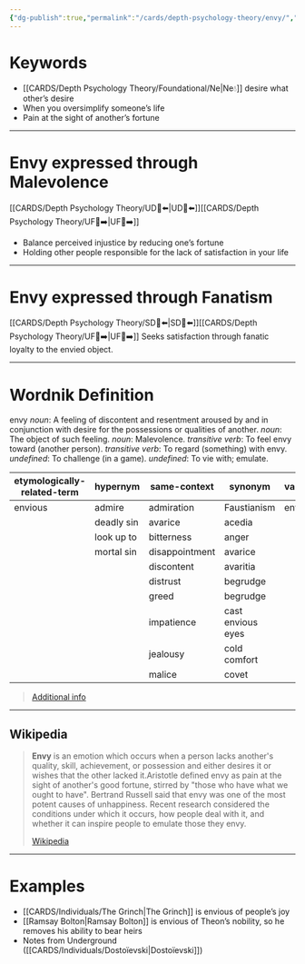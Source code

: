 ```yaml
---
{"dg-publish":true,"permalink":"/cards/depth-psychology-theory/envy/","created":"2023-01-17T21:29:50.558+01:00","updated":"2023-05-02T14:47:35.659+02:00"}
---
```


# Keywords 
- [[CARDS/Depth Psychology Theory/Foundational/Ne\|Ne💧]] desire what other’s desire 
- When you oversimplify someone’s life 
- Pain at the sight of another’s fortune 
---
# Envy expressed through Malevolence
[[CARDS/Depth Psychology Theory/UD👤⬅️\|UD👤⬅️]][[CARDS/Depth Psychology Theory/UF👤➡️\|UF👤➡️]]
- Balance perceived injustice by reducing one’s fortune 
- Holding other people responsible for the lack of satisfaction in your life 
---
# Envy expressed through Fanatism 
[[CARDS/Depth Psychology Theory/SD🤸⬅️\|SD🤸⬅️]][[CARDS/Depth Psychology Theory/UF👤➡️\|UF👤➡️]]
Seeks satisfaction through fanatic loyalty to the envied object.

---
# Wordnik Definition 
envy
*noun*: A feeling of discontent and resentment aroused by and in conjunction with desire for the possessions or qualities of another.
*noun*: The object of such feeling.
*noun*: Malevolence.
*transitive verb*: To feel envy toward (another person).
*transitive verb*: To regard (something) with envy.
*undefined*: To challenge (in a game).
*undefined*: To vie with; emulate.

| etymologically-related-term |hypernym |same-context |synonym |variant |verb-form |
| --- | --- | --- | --- | --- | --- |
| envious | admire | admiration | Faustianism | envied | envied |
|  | deadly sin | avarice | acedia |  | envies |
|  | look up to | bitterness | anger |  | envying |
|  | mortal sin | disappointment | avarice |  |  |
|  |  | discontent | avaritia |  |  |
|  |  | distrust | begrudge |  |  |
|  |  | greed | begrudge |  |  |
|  |  | impatience | cast envious eyes |  |  |
|  |  | jealousy | cold comfort |  |  |
|  |  | malice | covet |  |  |

> [Additional info](https://www.wordnik.com/words/envy)
---
## Wikipedia 
> **Envy** is an emotion which occurs when a person lacks another's quality, skill, achievement, or possession and either desires it or wishes that the other lacked it.Aristotle defined envy as pain at the sight of another's good fortune, stirred by "those who have what we ought to have". Bertrand Russell said that envy was one of the most potent causes of unhappiness. Recent research considered the conditions under which it occurs, how people deal with it, and whether it can inspire people to emulate those they envy.
>
> [Wikipedia](https://en.wikipedia.org/wiki/Envy)
---
# Examples
- [[CARDS/Individuals/The Grinch\|The Grinch]] is envious of people’s joy
- [[Ramsay Bolton\|Ramsay Bolton]] is envious of Theon’s nobility, so he removes his ability to bear heirs 
- Notes from Underground ([[CARDS/Individuals/Dostoïevski\|Dostoïevski]])
